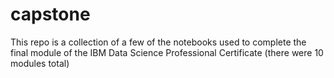 # capstone

This repo is a collection of a few of the notebooks used to complete the final module of the IBM Data Science Professional Certificate (there were 10 modules total)
